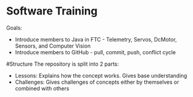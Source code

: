 # Software Training
Goals:
* Introduce members to Java in FTC - Telemetry, Servos, DcMotor, Sensors, and Computer Vision
* Introduce members to GitHub - pull, commit, push, conflict cycle

#Structure
The repository is split into 2 parts:
* Lessons: Explains how the concept works. Gives base understanding
* Challenges: Gives challenges of concepts either by themselves or combined with others